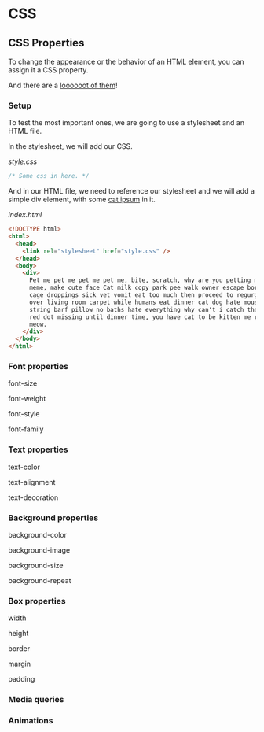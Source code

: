# CSS

## CSS Properties

To change the appearance or the behavior of an HTML element, you can assign it a CSS property.

And there are a [loooooot of them](https://www.w3schools.com/cssref/index.php)!

### Setup

To test the most important ones, we are going to use a stylesheet and an HTML file.

In the stylesheet, we will add our CSS.

_style.css_

```css
/* Some css in here. */
```

And in our HTML file, we need to reference our stylesheet and we will add a simple div element, with some [cat ipsum](http://www.catipsum.com/) in it.

_index.html_

```html
<!DOCTYPE html>
<html>
  <head>
    <link rel="stylesheet" href="style.css" />
  </head>
  <body>
    <div>
      Pet me pet me pet me pet me, bite, scratch, why are you petting me make
      meme, make cute face Cat milk copy park pee walk owner escape bored tired
      cage droppings sick vet vomit eat too much then proceed to regurgitate all
      over living room carpet while humans eat dinner cat dog hate mouse eat
      string barf pillow no baths hate everything why can't i catch that stupid
      red dot missing until dinner time, you have cat to be kitten me right
      meow.
    </div>
  </body>
</html>
```

### Font properties

font-size

font-weight

font-style

font-family

### Text properties

text-color

text-alignment

text-decoration

### Background properties

background-color

background-image

background-size

background-repeat

### Box properties

width

height

border

margin

padding

### Media queries

### Animations
